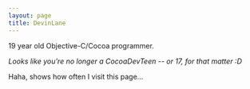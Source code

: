 ```yaml
---
layout: page
title: DevinLane
---
```


19 year old Objective-C/Cocoa programmer.




*Looks like you're no longer a CocoaDevTeen -- or 17, for that matter :D*

Haha, shows how often I visit this page...

